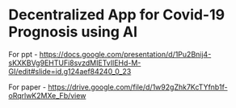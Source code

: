 # Decentralized App for Covid-19 Prognosis using AI



For ppt - https://docs.google.com/presentation/d/1Pu2Bnij4-sKXKBVg9EHTUFi8svzdMIETvIlEHd-M-GI/edit#slide=id.g124aef84240_0_23

For paper - https://drive.google.com/file/d/1w92gZhk7KcTYfnb1f-oRqrlwK2MXe_Fb/view
